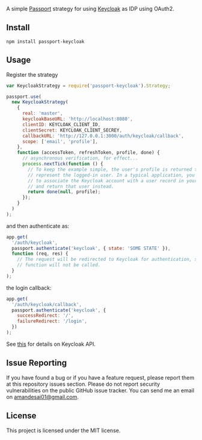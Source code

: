 A simple [Passport](http://passportjs.org/) strategy for using [Keycloak](https://www.keycloak.org/) as IDP using OAuth2.

## Install

```
npm install passport-keycloak
```

## Usage

Register the strategy

```javascript
var KeycloakStrategy = require('passport-keycloak').Strategy;

passport.use(
  new KeycloakStrategy(
    {
      real: 'master',
      keycloakBaseURL: 'http://localhost:8080',
      clientID: KEYCLOAK_CLIENT_ID,
      clientSecret: KEYCLOAK_CLIENT_SECREY,
      callbackURL: 'http://127.0.0.1:3000/auth/keycloak/callback',
      scope: ['email', 'profile'],
    },
    function (accessToken, refreshToken, profile, done) {
      // asynchronous verification, for effect...
      process.nextTick(function () {
        // To keep the example simple, the user's profile is returned to
        // represent the logged-in user. In a typical application, you would want
        // to associate the Keycloak account with a user record in your database,
        // and return that user instead.
        return done(null, profile);
      });
    }
  )
);
```

and then authenticate as:

```javascript
app.get(
  '/auth/keycloak',
  passport.authenticate('keycloak', { state: 'SOME STATE' }),
  function (req, res) {
    // The request will be redirected to Keycloak for authentication, so this
    // function will not be called.
  }
);
```

the login callback:

```javascript
app.get(
  '/auth/keycloak/callback',
  passport.authenticate('keycloak', {
    successRedirect: '/',
    failureRedirect: '/login',
  })
);
```

See [this](https://www.keycloak.org/docs/23.0.5/securing_apps/#_oidc) for details on Keycloak API.

## Issue Reporting

If you have found a bug or if you have a feature request, please report them at this repository issues section. Please do not report security vulnerabilities on the public GitHub issue tracker. You can send me an email on amandesai01@gmail.com.


## License

This project is licensed under the MIT license.
